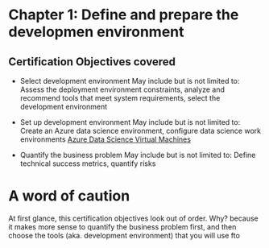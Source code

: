 # Chapter 1: Define and prepare the developmen environment

## Certification Objectives covered

- Select development environment
May include but is not limited to: Assess the deployment environment constraints, analyze and recommend tools that meet system requirements, select the development environment

- Set up development environment
 May include but is not limited to: Create an Azure data science environment, configure data science work environments
 [Azure Data Science Virtual Machines](https://azure.microsoft.com/en-us/services/virtual-machines/data-science-virtual-machines )

- Quantify the business problem
May include but is not limited to: Define technical success metrics, quantify risks

# A word of caution

At first glance, this certification objectives look out of order.
Why? because it makes more sense to quantify the business problem first, and then choose the tools (aka. development environment) that you will use fto 